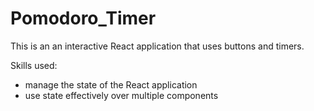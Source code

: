 # Pomodoro_Timer
This is an an interactive React application that uses buttons and timers. 

Skills used:
* manage the state of the React application
* use state effectively over multiple components
